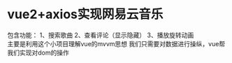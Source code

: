 # vue2+axios实现网易云音乐
包含功能：
1、搜索歌曲
2、查看评论（显示隐藏）
3、播放旋转动画
<br>
主要是利用这个小项目理解vue的mvvm思想
我们只需要对数据进行操纵，vue帮我们实现对dom的操作
